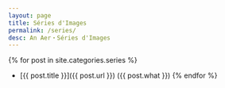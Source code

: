 ```yaml
---
layout: page
title: Séries d'Images
permalink: /series/
desc: An Aer・Séries d'Images
---
```


{% for post in site.categories.series %}
* [{{ post.title }}]({{ post.url }}) ({{ post.what }})
{% endfor %}
